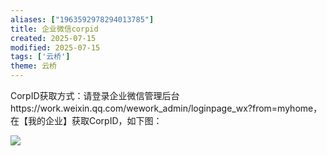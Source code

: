 ```yaml
---
aliases: ["1963592978294013785"]
title: 企业微信corpid
created: 2025-07-15
modified: 2025-07-15
tags: ['云桥']
theme: 云桥
---
```


CorpID获取方式：请登录企业微信管理后台https://work.weixin.qq.com/wework\_admin/loginpage\_wx?from=myhome，在【我的企业】获取CorpID，如下图：

![](https://myhelpdoc.oss-cn-heyuan.aliyuncs.com/mdimages/b3756dfebf9197fb0960705e156a9020.jpg)